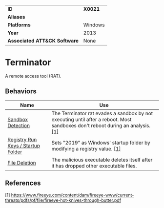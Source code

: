 |||
|---|---|
|**ID**|**X0021**|
|**Aliases**||
|**Platforms**|Windows|
|**Year**|2013|
|**Associated ATT&CK Software**|None|


Terminator
==========
A remote access tool (RAT).

Behaviors
---------
|Name|Use|
|---|---|
|[Sandbox Detection](../anti-behavioral-analysis/detect-sandbox.md)|The Terminator rat evades a sandbox by not executing until after a reboot. Most sandboxes don't reboot during an analysis. [[1]](#1)|
|[Registry Run Keys / Startup Folder](../persistence/registry-run-startup.md)|Sets "2019" as Windows' startup folder by modifying a registry value. [[1]](#1)|
|[File Deletion](https://attack.mitre.org/techniques/T1070/004/)|The malicious executable deletes itself after it has dropped other executable files.|

References
----------
<a name="1">[1]</a> https://www.fireeye.com/content/dam/fireeye-www/current-threats/pdfs/pf/file/fireeye-hot-knives-through-butter.pdf
